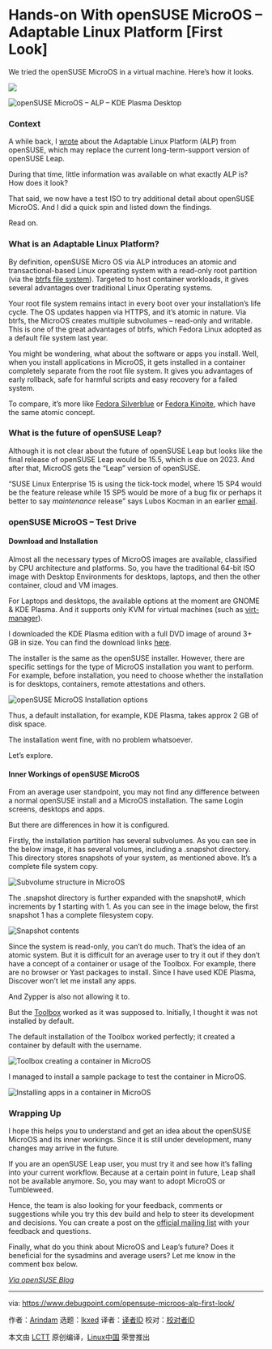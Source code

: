 [#]: subject: "Hands-on With openSUSE MicroOS – Adaptable Linux Platform [First Look]"
[#]: via: "https://www.debugpoint.com/opensuse-microos-alp-first-look/"
[#]: author: "Arindam https://www.debugpoint.com/author/admin1/"
[#]: collector: "lkxed"
[#]: translator: " "
[#]: reviewer: " "
[#]: publisher: " "
[#]: url: " "

Hands-on With openSUSE MicroOS – Adaptable Linux Platform [First Look]
======
We tried the openSUSE MicroOS in a virtual machine. Here’s how it looks.

![][0]

![openSUSE MicroOS – ALP – KDE Plasma Desktop][1]

### Context

A while back, I [wrote][2] about the Adaptable Linux Platform (ALP) from openSUSE, which may replace the current long-term-support version of openSUSE Leap.

During that time, little information was available on what exactly ALP is? How does it look?

That said, we now have a test ISO to try additional detail about openSUSE MicroOS. And I did a quick spin and listed down the findings.

Read on.

### What is an Adaptable Linux Platform?

By definition, openSUSE Micro OS via ALP introduces an atomic and transactional-based Linux operating system with a read-only root partition (via the [btrfs file system][3]). Targeted to host container workloads, it gives several advantages over traditional Linux Operating systems.

Your root file system remains intact in every boot over your installation’s life cycle. The OS updates happen via HTTPS, and it’s atomic in nature. Via btrfs, the MicroOS creates multiple subvolumes – read-only and writable. This is one of the great advantages of btrfs, which Fedora Linux adopted as a default file system last year.

You might be wondering, what about the software or apps you install. Well, when you install applications in MicroOS, it gets installed in a container completely separate from the root file system. It gives you advantages of early rollback, safe for harmful scripts and easy recovery for a failed system.

To compare, it’s more like [Fedora Silverblue][4] or [Fedora Kinoite][5], which have the same atomic concept.

### What is the future of openSUSE Leap?

Although it is not clear about the future of openSUSE Leap but looks like the final release of openSUSE Leap would be 15.5, which is due on 2023. And after that, MicroOS gets the “Leap” version of openSUSE.

“SUSE Linux Enterprise 15 is using the tick-tock model, where 15 SP4 would be the feature release while 15 SP5 would be more of a bug fix or perhaps it better to say *maintenance* release” says Lubos Kocman in an earlier [email][6].

### openSUSE MicroOS – Test Drive

#### Download and Installation

Almost all the necessary types of MicroOS images are available, classified by CPU architecture and platforms. So, you have the traditional 64-bit ISO image with Desktop Environments for desktops, laptops, and then the other container, cloud and VM images.

For Laptops and desktops, the available options at the moment are GNOME & KDE Plasma. And it supports only KVM for virtual machines (such as [virt-manager][7]).

I downloaded the KDE Plasma edition with a full DVD image of around 3+ GB in size. You can find the download links [here][8].

The installer is the same as the openSUSE installer. However, there are specific settings for the type of MicroOS installation you want to perform. For example, before installation, you need to choose whether the installation is for desktops, containers, remote attestations and others.

![openSUSE MicroOS Installation options][9]

Thus, a default installation, for example, KDE Plasma, takes approx 2 GB of disk space.

The installation went fine, with no problem whatsoever.

Let’s explore.

#### Inner Workings of openSUSE MicroOS

From an average user standpoint, you may not find any difference between a normal openSUSE install and a MicroOS installation. The same Login screens, desktops and apps.

But there are differences in how it is configured.

Firstly, the installation partition has several subvolumes. As you can see in the below image, it has several volumes, including a .snapshot directory. This directory stores snapshots of your system, as mentioned above. It’s a complete file system copy.

![Subvolume structure in MicroOS][10]

The .snapshot directory is further expanded with the snapshot#, which increments by 1 starting with 1. As you can see in the image below, the first snapshot 1 has a complete filesystem copy.

![Snapshot contents][11]

Since the system is read-only, you can’t do much. That’s the idea of an atomic system. But it is difficult for an average user to try it out if they don’t have a concept of a container or usage of the Toolbox. For example, there are no browser or Yast packages to install. Since I have used KDE Plasma, Discover won’t let me install any apps.

And Zypper is also not allowing it to.

But the [Toolbox][12] worked as it was supposed to. Initially, I thought it was not installed by default.

The default installation of the Toolbox worked perfectly; it created a container by default with the username.

![Toolbox creating a container in MicroOS][13]

I managed to install a sample package to test the container in MicroOS.

![Installing apps in a container in MicroOS][14]

### Wrapping Up

I hope this helps you to understand and get an idea about the openSUSE MicroOS and its inner workings. Since it is still under development, many changes may arrive in the future.

If you are an openSUSE Leap user, you must try it and see how it’s falling into your current workflow. Because at a certain point in future, Leap shall not be available anymore. So, you may want to adopt MicroOS or Tumbleweed.

Hence, the team is also looking for your feedback, comments or suggestions while you try this dev build and help to steer its development and decisions. You can create a post on the [official mailing list][15] with your feedback and questions.

Finally, what do you think about MicroOS and Leap’s future? Does it beneficial for the sysadmins and average users? Let me know in the comment box below.

*[Via openSUSE Blog][16]*

--------------------------------------------------------------------------------

via: https://www.debugpoint.com/opensuse-microos-alp-first-look/

作者：[Arindam][a]
选题：[lkxed][b]
译者：[译者ID](https://github.com/译者ID)
校对：[校对者ID](https://github.com/校对者ID)

本文由 [LCTT](https://github.com/LCTT/TranslateProject) 原创编译，[Linux中国](https://linux.cn/) 荣誉推出

[a]: https://www.debugpoint.com/author/admin1/
[b]: https://github.com/lkxed
[0]: https://www.debugpoint.com/wp-content/uploads/2022/07/opensusehead1.jpg
[1]: https://www.debugpoint.com/wp-content/uploads/2022/07/openSUSE-MicroOS-ALP-KDE-Plasma-Desktop.jpg
[2]: https://debugpointnews.com/alp-opensuse-announcement/
[3]: https://btrfs.wiki.kernel.org/index.php/Main_Page
[4]: https://silverblue.fedoraproject.org/
[5]: https://kinoite.fedoraproject.org/
[6]: https://lists.opensuse.org/archives/list/project@lists.opensuse.org/thread/SHINA373OTC7M4CVICCKXDUXN5C3MYX3/
[7]: https://www.debugpoint.com/virt-manager/
[8]: https://get.opensuse.org/microos/
[9]: https://www.debugpoint.com/wp-content/uploads/2022/07/openSUSE-MicroOS-Installation-options.jpg
[10]: https://www.debugpoint.com/wp-content/uploads/2022/07/Subvolume-structure-in-MicroOS.jpg
[11]: https://www.debugpoint.com/wp-content/uploads/2022/07/Snapshot-contents.jpg
[12]: https://docs.fedoraproject.org/en-US/fedora-silverblue/toolbox/
[13]: https://www.debugpoint.com/wp-content/uploads/2022/07/Toolbox-creating-a-container-in-MicroOS1.jpg
[14]: https://www.debugpoint.com/wp-content/uploads/2022/07/Installing-apps-in-container-in-MicroOS.jpg
[15]: https://lists.opensuse.org/archives/list/alp-community-wg@lists.opensuse.org/
[16]: https://news.opensuse.org/2022/07/19/microos-desktop-use-to-help-with-alp-feedback/
